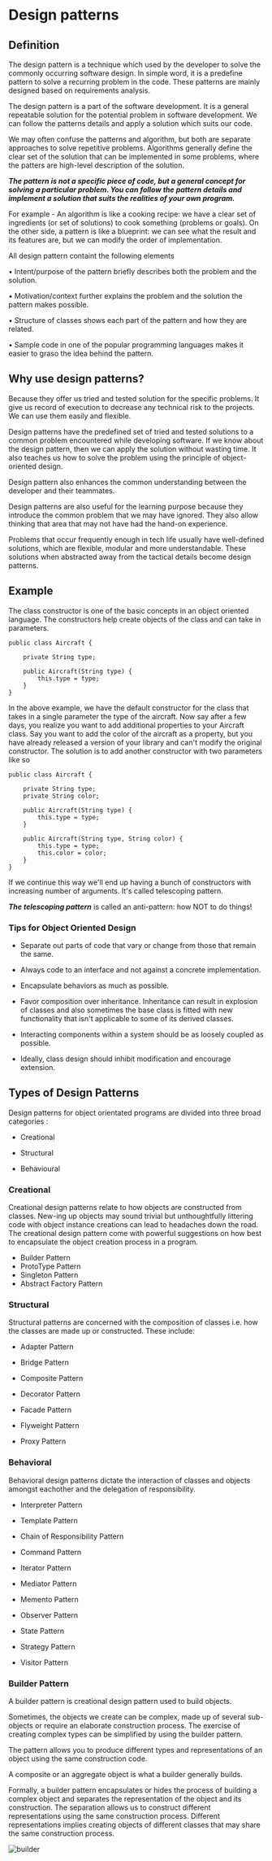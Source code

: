 # Design patterns


## Definition

The design pattern is a technique which used by the developer to solve the commonly occurring software design. In simple word, it is a predefine pattern to solve a recurring problem in the code. These patterns are mainly designed based on requirements analysis.

The design pattern is a part of the software development. It is a general repeatable solution for the potential problem in software development. We can follow the patterns details and apply a solution which suits our code.


We may often confuse the patterns and algorithm, but both are separate approaches to solve repetitive problems. Algorithms generally define the clear set of the solution that can be implemented in some problems, where the patters are high-level description of the solution.

***The pattern is not a specific piece of code, but a general concept for solving a particular problem. You can follow the pattern details and implement a solution that suits the realities of your own program.***

For example - An algorithm is like a cooking recipe: we have a clear set of ingredients (or set of solutions) to cook something (problems or goals). On the other side, a pattern is like a blueprint: we can see what the result and its features are, but we can modify the order of implementation.

All design pattern containt the following elements

• Intent/purpose of the pattern briefly describes both the problem and the solution.

• Motivation/context further explains the problem and the solution the pattern makes possible.

• Structure of classes shows each part of the pattern and how they are related.

• Sample code in one of the popular programming languages makes it easier to graso the idea behind the pattern.


## Why use design patterns?

Because they offer us tried and tested solution for the specific problems. It give us record of execution to decrease any technical risk to the projects. We can use them easily and flexible.

Design patterns have the predefined set of tried and tested solutions to a common problem encountered while developing software. If we know about the design pattern, then we can apply the solution without wasting time. It also teaches us how to solve the problem using the principle of object-oriented design.

Design pattern also enhances the common understanding between the developer and their teammates. 

Design patterns are also useful for the learning purpose because they introduce the common problem that we may have ignored. They also allow thinking that area that may not have had the hand-on experience.

Problems that occur frequently enough in tech life usually have well-defined solutions, which are flexible, modular and more understandable. These solutions when abstracted away from the tactical details become design patterns.


## Example 

The class constructor is one of the basic concepts in an object oriented language. The constructors help create objects of the class and can take in parameters.

```
public class Aircraft {

    private String type;

    public Aircraft(String type) {
        this.type = type;
    }
}
```


In the above example, we have the default constructor for the class that takes in a single parameter the type of the aircraft. Now say after a few days, you realize you want to add additional properties to your Aircraft class. Say you want to add the color of the aircraft as a property, but you have already released a version of your library and can't modify the original constructor. The solution is to add another constructor with two parameters like so

```
public class Aircraft {

    private String type;
    private String color;

    public Aircraft(String type) {
        this.type = type;
    }

    public Aircraft(String type, String color) {
        this.type = type;
        this.color = color;
    }
}
```

If we continue this way we'll end up having a bunch of constructors with increasing number of arguments. It's called telescoping pattern.

***The telescoping pattern*** is called an anti-pattern: how NOT to do things!


### Tips for Object Oriented Design

- Separate out parts of code that vary or change from those that remain the same.

- Always code to an interface and not against a concrete implementation.

- Encapsulate behaviors as much as possible.

- Favor composition over inheritance. Inheritance can result in explosion of classes and also sometimes the base class is fitted with new functionality that isn't applicable to some of its derived classes.

- Interacting components within a system should be as loosely coupled as possible.

- Ideally, class design should inhibit modification and encourage extension.

## Types of Design Patterns

Design patterns for object orientated programs are divided into three broad categories :

- Creational

- Structural

- Behavioural

### Creational

Creational design patterns relate to how objects are constructed from classes. New-ing up objects may sound trivial but unthoughtfully littering code with object instance creations can lead to headaches down the road. The creational design pattern come with powerful suggestions on how best to encapsulate the object creation process in a program.

- Builder Pattern
- ProtoType Pattern
- Singleton Pattern
- Abstract Factory Pattern

### Structural 

Structural patterns are concerned with the composition of classes i.e. how the classes are made up or constructed. These include:

- Adapter Pattern

- Bridge Pattern

- Composite Pattern

- Decorator Pattern

- Facade Pattern

- Flyweight Pattern
 
- Proxy Pattern

### Behavioral

Behavioral design patterns dictate the interaction of classes and objects amongst eachother and the delegation of responsibility.

- Interpreter Pattern

- Template Pattern

- Chain of Responsibility Pattern

- Command Pattern

- Iterator Pattern

- Mediator Pattern

- Memento Pattern

- Observer Pattern

- State Pattern

- Strategy Pattern

- Visitor Pattern


### Builder Pattern

A builder pattern is creational design pattern used to build objects.

Sometimes, the objects we create can be complex, made up of several sub-objects or require an elaborate construction process. The exercise of creating complex types can be simplified by using the builder pattern.

The pattern allows you to produce different types and representations of an object using the same construction code.

A composite or an aggregate object is what a builder generally builds.

Formally, a builder pattern encapsulates or hides the process of building a complex object and separates the representation of the object and its construction. The separation allows us to construct different representations using the same construction process. Different representations implies creating objects of different classes that may share the same construction process.

![builder](/builder.jpg)
